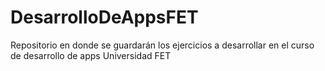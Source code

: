 # DesarrolloDeAppsFET
Repositorio en donde se guardarán los ejercicios a desarrollar en el curso de desarrollo de apps Universidad FET
